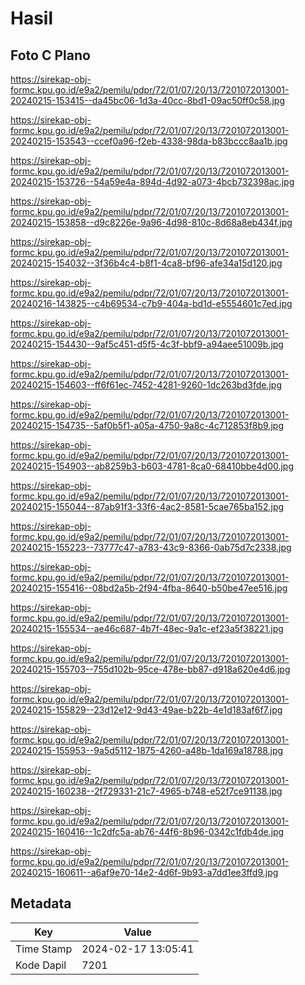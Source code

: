 # Hasil

## Foto C Plano

https://sirekap-obj-formc.kpu.go.id/e9a2/pemilu/pdpr/72/01/07/20/13/7201072013001-20240215-153415--da45bc06-1d3a-40cc-8bd1-09ac50ff0c58.jpg

https://sirekap-obj-formc.kpu.go.id/e9a2/pemilu/pdpr/72/01/07/20/13/7201072013001-20240215-153543--ccef0a96-f2eb-4338-98da-b83bccc8aa1b.jpg

https://sirekap-obj-formc.kpu.go.id/e9a2/pemilu/pdpr/72/01/07/20/13/7201072013001-20240215-153726--54a59e4a-894d-4d92-a073-4bcb732398ac.jpg

https://sirekap-obj-formc.kpu.go.id/e9a2/pemilu/pdpr/72/01/07/20/13/7201072013001-20240215-153858--d9c8226e-9a96-4d98-810c-8d68a8eb434f.jpg

https://sirekap-obj-formc.kpu.go.id/e9a2/pemilu/pdpr/72/01/07/20/13/7201072013001-20240215-154032--3f36b4c4-b8f1-4ca8-bf96-afe34a15d120.jpg

https://sirekap-obj-formc.kpu.go.id/e9a2/pemilu/pdpr/72/01/07/20/13/7201072013001-20240216-143825--c4b69534-c7b9-404a-bd1d-e5554601c7ed.jpg

https://sirekap-obj-formc.kpu.go.id/e9a2/pemilu/pdpr/72/01/07/20/13/7201072013001-20240215-154430--9af5c451-d5f5-4c3f-bbf9-a94aee51009b.jpg

https://sirekap-obj-formc.kpu.go.id/e9a2/pemilu/pdpr/72/01/07/20/13/7201072013001-20240215-154603--ff6f61ec-7452-4281-9260-1dc263bd3fde.jpg

https://sirekap-obj-formc.kpu.go.id/e9a2/pemilu/pdpr/72/01/07/20/13/7201072013001-20240215-154735--5af0b5f1-a05a-4750-9a8c-4c712853f8b9.jpg

https://sirekap-obj-formc.kpu.go.id/e9a2/pemilu/pdpr/72/01/07/20/13/7201072013001-20240215-154903--ab8259b3-b603-4781-8ca0-68410bbe4d00.jpg

https://sirekap-obj-formc.kpu.go.id/e9a2/pemilu/pdpr/72/01/07/20/13/7201072013001-20240215-155044--87ab91f3-33f6-4ac2-8581-5cae765ba152.jpg

https://sirekap-obj-formc.kpu.go.id/e9a2/pemilu/pdpr/72/01/07/20/13/7201072013001-20240215-155223--73777c47-a783-43c9-8366-0ab75d7c2338.jpg

https://sirekap-obj-formc.kpu.go.id/e9a2/pemilu/pdpr/72/01/07/20/13/7201072013001-20240215-155416--08bd2a5b-2f94-4fba-8640-b50be47ee516.jpg

https://sirekap-obj-formc.kpu.go.id/e9a2/pemilu/pdpr/72/01/07/20/13/7201072013001-20240215-155534--ae46c687-4b7f-48ec-9a1c-ef23a5f38221.jpg

https://sirekap-obj-formc.kpu.go.id/e9a2/pemilu/pdpr/72/01/07/20/13/7201072013001-20240215-155703--755d102b-95ce-478e-bb87-d918a620e4d6.jpg

https://sirekap-obj-formc.kpu.go.id/e9a2/pemilu/pdpr/72/01/07/20/13/7201072013001-20240215-155829--23d12e12-9d43-49ae-b22b-4e1d183af6f7.jpg

https://sirekap-obj-formc.kpu.go.id/e9a2/pemilu/pdpr/72/01/07/20/13/7201072013001-20240215-155953--9a5d5112-1875-4260-a48b-1da169a18788.jpg

https://sirekap-obj-formc.kpu.go.id/e9a2/pemilu/pdpr/72/01/07/20/13/7201072013001-20240215-160238--2f729331-21c7-4965-b748-e52f7ce91138.jpg

https://sirekap-obj-formc.kpu.go.id/e9a2/pemilu/pdpr/72/01/07/20/13/7201072013001-20240215-160416--1c2dfc5a-ab76-44f6-8b96-0342c1fdb4de.jpg

https://sirekap-obj-formc.kpu.go.id/e9a2/pemilu/pdpr/72/01/07/20/13/7201072013001-20240215-160611--a6af9e70-14e2-4d6f-9b93-a7dd1ee3ffd9.jpg


## Metadata

| Key        | Value               |
| ---------- | ------------------- |
| Time Stamp | 2024-02-17 13:05:41 |
| Kode Dapil | 7201                |



